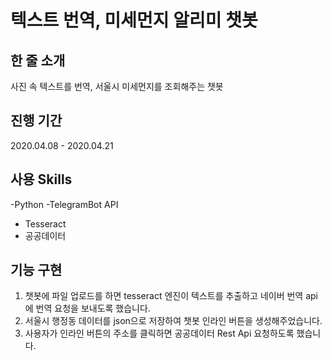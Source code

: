 # 텍스트 번역, 미세먼지 알리미 챗봇

## 한 줄 소개
사진 속 텍스트를 번역, 서울시 미세먼지를 조회해주는 챗봇

## 진행 기간
2020.04.08 - 2020.04.21

## 사용 Skills
-Python
-TelegramBot API
- Tesseract
- 공공데이터

## 기능 구현
1. 챗봇에 파일 업로드를 하면 tesseract 엔진이 텍스트를 추출하고 네이버 번역 api에 번역 요청을 보내도록 했습니다.
2. 서울시 행정동 데이터를 json으로 저장하여 챗봇 인라인 버튼을 생성해주었습니다.
3. 사용자가 인라인 버튼의 주소를 클릭하면 공공데이터 Rest Api 요청하도록 했습니다.

